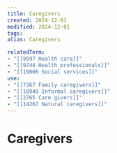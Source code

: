 ```yaml
---
title: Caregivers
created: 2024-12-01
modified: 2024-12-01
tags: 
alias: Caregivers

relatedTerm:
- "[[9597 Health care]]"
- "[[9744 Health professionals]]"
- "[[19006 Social services]]"
use:
- "[[7367 Family caregivers]]"
- "[[10949 Informal caregivers]]"
- "[[2765 Care givers]]"
- "[[14267 Natural caregivers]]"
---
```

# Caregivers
